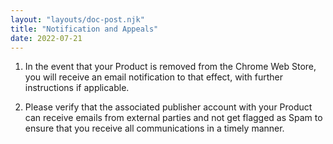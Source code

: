 ```yaml
---
layout: "layouts/doc-post.njk"
title: "Notification and Appeals"
date: 2022-07-21
---
```


1. In the event that your Product is removed from the Chrome Web Store, you will receive an email notification to that effect, with further instructions if applicable.

1. Please verify that the associated publisher account with your Product can receive emails from external parties and not get flagged as Spam to ensure that you receive all communications in a timely manner.
